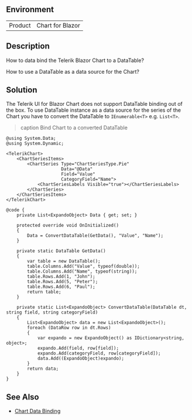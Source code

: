 
## Environment

<table>
<tbody>
<tr>
<td>Product</td>
<td>Chart for Blazor</td>
</tr>
</tbody>
</table>

## Description

How to data bind the Telerik Blazor Chart to a DataTable?

How to use a DataTable as a data source for the Chart?

## Solution

The Telerik UI for Blazor Chart does not support DataTable binding out of the box. To use DataTable instance as a data source for the series of the Chart you have to convert the DataTable to `IEnumerable<T>` e.g. `List<T>`.

>caption Bind Chart to a converted DataTable

````RAZOR
@using System.Data;
@using System.Dynamic;

<TelerikChart>
    <ChartSeriesItems>
        <ChartSeries Type="ChartSeriesType.Pie"
                     Data="@Data"
                     Field="Value"
                     CategoryField="Name">
            <ChartSeriesLabels Visible="true"></ChartSeriesLabels>
        </ChartSeries>
    </ChartSeriesItems>
</TelerikChart>

@code {
    private List<ExpandoObject> Data { get; set; }

    protected override void OnInitialized()
    {
        Data = ConvertDataTable(GetData(), "Value", "Name");
    }

    private static DataTable GetData()
    {
        var table = new DataTable();
        table.Columns.Add("Value", typeof(double));
        table.Columns.Add("Name", typeof(string));
        table.Rows.Add(1, "John");
        table.Rows.Add(5, "Peter");
        table.Rows.Add(6, "Paul");
        return table;
    }

    private static List<ExpandoObject> ConvertDataTable(DataTable dt, string field, string categoryField)
    {
        List<ExpandoObject> data = new List<ExpandoObject>();
        foreach (DataRow row in dt.Rows)
        {
            var expando = new ExpandoObject() as IDictionary<string, object>;
            expando.Add(field, row[field]); 
            expando.Add(categoryField, row[categoryField]);
            data.Add((ExpandoObject)expando);
        }
        return data;
    }
}
````

## See Also

* [Chart Data Binding](slug:components/chart/databind)
